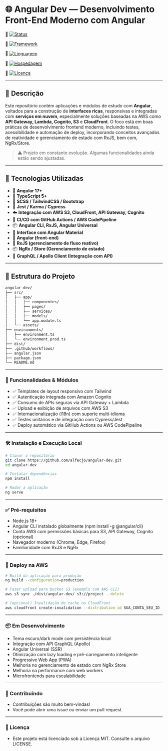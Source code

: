 # 🌐 Angular Dev — Desenvolvimento Front-End Moderno com Angular

🔗 [![Status](https://img.shields.io/badge/Status-Em_Desenvolvimento-yellow?style=for-the-badge)]()

🔗 [![Framework](https://img.shields.io/badge/Framework-Angular-DD0031?style=for-the-badge&logo=angular&logoColor=white)](https://angular.io/)

🔗 [![Linguagem](https://img.shields.io/badge/Linguagem-TypeScript-blue?style=for-the-badge)](https://www.typescriptlang.org/)

🔗 [![Hospedagem](https://img.shields.io/badge/Deploy-AWS_S3_&_CloudFront-orange?style=for-the-badge)](https://aws.amazon.com/cloudfront/)

🔗 [![Licença](https://img.shields.io/badge/Licença-MIT-green?style=for-the-badge)](LICENSE)

---

## 📌 Descrição

Este repositório contém aplicações e módulos de estudo com **Angular**, voltados para a construção de **interfaces ricas**, responsivas e integradas com **serviços em nuvem**, especialmente soluções baseadas na AWS como **API Gateway, Lambda, Cognito, S3** e **CloudFront**. O foco está em boas práticas de desenvolvimento frontend moderno, incluindo testes, acessibilidade e automação de deploy, incorporando conceitos avançados de reatividade e gerenciamento de estado com RxJS, bem com, NgRx/Store.

> ⚠️ Projeto em constante evolução. Algumas funcionalidades ainda estão sendo ajustadas.

---

## 🚀 Tecnologias Utilizadas

- 🔺 **Angular 17+**
- 💬 **TypeScript 5+**
- 🎨 **SCSS / TailwindCSS / Bootstrap**
- 🧪 **Jest / Karma / Cypress**
- ☁️ **Integração com AWS S3, CloudFront, API Gateway, Cognito**
- 🚀 **CI/CD com GitHub Actions / AWS CodePipeline**
- 📦 **Angular CLI, RxJS, Angular Universal**
- 🧱 **Interface com Angular Material**
- 🧱 **Angular (front-end)**
- 🔄 **RxJS (gerenciamento de fluxo reativo)**
- 📦 **NgRx / Store (Gerenciamento de estado)**
- 🔗 **GraphQL / Apollo Client (Integração com API)**

---

## 📁 Estrutura do Projeto

```bash
angular-dev/
├── src/
│   ├── app/
│   │   ├── componentes/
│   │   ├── pages/
│   │   ├── services/
│   │   ├── models/
│   │   └── app.module.ts
│   └── assets/
├── environments/
│   ├── environment.ts
│   └── environment.prod.ts
├── dist/
├── .github/workflows/
├── angular.json
├── package.json
└── README.md
```

---

### 🧪 Funcionalidades & Módulos
- ✅ Templates de layout responsivo com Tailwind
- ✅ Autenticação integrada com Amazon Cognito
- ✅ Consumo de APIs seguras via API Gateway + Lambda
- ✅ Upload e exibição de arquivos com AWS S3
- ✅ Internacionalização (i18n) com suporte multi-idioma
- ✅ Testes unitários e de integração com Cypress/Jest
- ✅ Deploy automático via GitHub Actions ou AWS CodePipeline

---

### 🛠️ Instalação e Execução Local

```bash
# Clonar o repositório
git clone https://github.com/alfecjo/angular-dev.git
cd angular-dev

# Instalar dependências
npm install

# Rodar a aplicação
ng serve

```

---

### ✅ Pré-requisitos
- Node.js 18+
- Angular CLI instalado globalmente (npm install -g @angular/cli)
- Conta AWS com permissões básicas para S3, API Gateway, Cognito (opcional)
- Navegador moderno (Chrome, Edge, Firefox)
- Familiaridade com RxJS e NgRx

---

### 🚀 Deploy na AWS

```bash
# Build da aplicação para produção
ng build --configuration=production

# Fazer upload para bucket S3 (exemplo com AWS CLI)
aws s3 sync ./dist/angular-dev/ s3://project --delete

# (opcional) Invalidação de cache no CloudFront
aws cloudfront create-invalidation --distribution-id SUA_CONTA_SEU_ID --paths "/*"

```

---

### 📦 Em Desenvolvimento
 - Tema escuro/dark mode com persistência local
 - Integração com API GraphQL (Apollo)
 - Angular Universal (SSR)
 - Otimização com lazy loading e pré-carregamento inteligente
 - Progressive Web App (PWA)
 - Melhoria no gerenciamento de estado com NgRx Store
 - Melhoria na performance com web workers
 - Microfrontends para escalabilidade

---

### 🤝 Contribuindo
- Contribuições são muito bem-vindas!
- Você pode abrir uma issue ou enviar um pull request.

---

### 📄 Licença
- Este projeto está licenciado sob a Licença MIT. Consulte o arquivo LICENSE.
